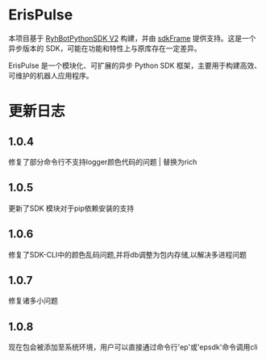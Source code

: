 # ErisPulse

本项目基于 [RyhBotPythonSDK V2](https://github.com/runoneall/RyhBotPythonSDK2) 构建，并由 [sdkFrame](https://github.com/runoneall/sdkFrame) 提供支持。这是一个异步版本的 SDK，可能在功能和特性上与原库存在一定差异。

ErisPulse 是一个模块化、可扩展的异步 Python SDK 框架，主要用于构建高效、可维护的机器人应用程序。

# 更新日志
## 1.0.4
修复了部分命令行不支持logger颜色代码的问题 | 替换为rich

## 1.0.5
更新了SDK 模块对于pip依赖安装的支持

## 1.0.6
修复了SDK-CLI中的颜色乱码问题,并将db调整为包内存储,以解决多进程问题

## 1.0.7
修复诸多小问题

## 1.0.8
现在包会被添加至系统环境，用户可以直接通过命令行'ep'或'epsdk'命令调用cli